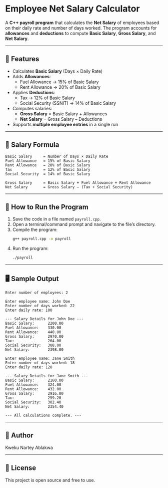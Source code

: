 # Employee Net Salary Calculator

A **C++ payroll program** that calculates the **Net Salary** of employees based on their daily rate and number of days worked. The program accounts for **allowances** and **deductions** to compute **Basic Salary**, **Gross Salary**, and **Net Salary**.

---

## 📌 Features
- Calculates **Basic Salary** (Days × Daily Rate)
- Adds **Allowances**:
  - Fuel Allowance → 15% of Basic Salary
  - Rent Allowance → 20% of Basic Salary
- Applies **Deductions**:
  - Tax → 12% of Basic Salary
  - Social Security (SSNIT) → 14% of Basic Salary
- Computes salaries:
  - **Gross Salary** = Basic Salary + Allowances
  - **Net Salary** = Gross Salary – Deductions
- Supports **multiple employee entries** in a single run

---

## 🧮 Salary Formula

```
Basic Salary     = Number of Days × Daily Rate
Fuel Allowance   = 15% of Basic Salary
Rent Allowance   = 20% of Basic Salary
Tax              = 12% of Basic Salary
Social Security  = 14% of Basic Salary

Gross Salary     = Basic Salary + Fuel Allowance + Rent Allowance
Net Salary       = Gross Salary – (Tax + Social Security)
```

---

## 🚀 How to Run the Program

1. Save the code in a file named `payroll.cpp`.
2. Open a terminal/command prompt and navigate to the file’s directory.
3. Compile the program:
   ```bash
   g++ payroll.cpp -o payroll
   ```
4. Run the program:
   ```bash
   ./payroll
   ```

---

## 🖥️ Sample Output

```
Enter number of employees: 2

Enter employee name: John Doe
Enter number of days worked: 22
Enter daily rate: 100

--- Salary Details for John Doe ---
Basic Salary:      2200.00
Fuel Allowance:    330.00
Rent Allowance:    440.00
Gross Salary:      2970.00
Tax:               264.00
Social Security:   308.00
Net Salary:        2398.00

Enter employee name: Jane Smith
Enter number of days worked: 18
Enter daily rate: 120

--- Salary Details for Jane Smith ---
Basic Salary:      2160.00
Fuel Allowance:    324.00
Rent Allowance:    432.00
Gross Salary:      2916.00
Tax:               259.20
Social Security:   302.40
Net Salary:        2354.40

--- All calculations complete. ---
```

---

## 👤 Author

Kweku Nartey Ablakwa

---

## 📄 License

This project is open source and free to use.
